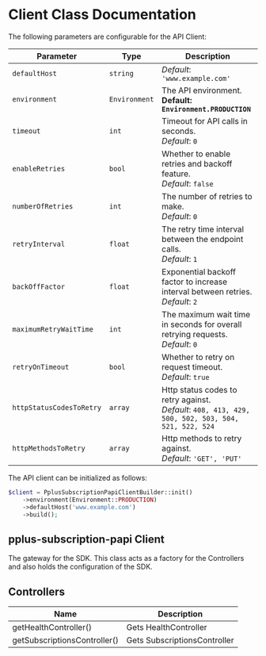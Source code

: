 
# Client Class Documentation

The following parameters are configurable for the API Client:

| Parameter | Type | Description |
|  --- | --- | --- |
| `defaultHost` | `string` | *Default*: `'www.example.com'` |
| `environment` | `Environment` | The API environment. <br> **Default: `Environment.PRODUCTION`** |
| `timeout` | `int` | Timeout for API calls in seconds.<br>*Default*: `0` |
| `enableRetries` | `bool` | Whether to enable retries and backoff feature.<br>*Default*: `false` |
| `numberOfRetries` | `int` | The number of retries to make.<br>*Default*: `0` |
| `retryInterval` | `float` | The retry time interval between the endpoint calls.<br>*Default*: `1` |
| `backOffFactor` | `float` | Exponential backoff factor to increase interval between retries.<br>*Default*: `2` |
| `maximumRetryWaitTime` | `int` | The maximum wait time in seconds for overall retrying requests.<br>*Default*: `0` |
| `retryOnTimeout` | `bool` | Whether to retry on request timeout.<br>*Default*: `true` |
| `httpStatusCodesToRetry` | `array` | Http status codes to retry against.<br>*Default*: `408, 413, 429, 500, 502, 503, 504, 521, 522, 524` |
| `httpMethodsToRetry` | `array` | Http methods to retry against.<br>*Default*: `'GET', 'PUT'` |

The API client can be initialized as follows:

```php
$client = PplusSubscriptionPapiClientBuilder::init()
    ->environment(Environment::PRODUCTION)
    ->defaultHost('www.example.com')
    ->build();
```

## pplus-subscription-papi Client

The gateway for the SDK. This class acts as a factory for the Controllers and also holds the configuration of the SDK.

## Controllers

| Name | Description |
|  --- | --- |
| getHealthController() | Gets HealthController |
| getSubscriptionsController() | Gets SubscriptionsController |

